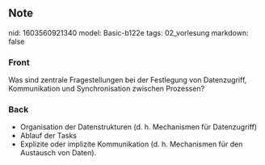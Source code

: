 ## Note
nid: 1603560921340
model: Basic-b122e
tags: 02_vorlesung
markdown: false

### Front
<p>Was sind zentrale Fragestellungen bei der Festlegung von
Datenzugriff, Kommunikation und Synchronisation zwischen Prozessen?

### Back
<div>
  <div>
    <ul>
      <li>Organisation der Datenstrukturen (d. h. Mechanismen für
      Datenzugriff)
      <li>Ablauf der Tasks
      <li>Explizite oder implizite Kommunikation (d. h. Mechanismen
      für den Austausch von Daten).
    </ul>
  </div>
</div>

